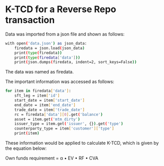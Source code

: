 # K-TCD for a Reverse Repo transaction
Data was imported from a json file and shown as follows:
```bash
with open('data.json') as json_data:
    firedata = json.load(json_data)
    print(type(firedata))
    print(type(firedata['data']))
    print(json.dumps(firedata, indent=2, sort_keys=False))
```
The data was named as firedata.

The important information was accessed as follows:

```bash
for item in firedata['data']:
    sft_leg = item['id']
    start_date = item['start_date']
    end_date = item['end_date']
    trade_date = item['trade_date']
    rc = firedata['data'][0].get('balance')
    asset = item.get('mtm_dirty')
    issuer_type = item.get('issuer', {}).get('type')
    counterparty_type = item['customer']['type']
    print(item)
```
These information would be applied to calculate K-TCD, which is given by the equation below:

Own funds requirement = α • EV • RF • CVA
